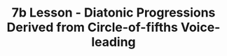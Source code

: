 ---
layout: page
title: 7b Lesson - Diatonic Progressions Derived from Circle-of-fifths Voice-leading
---